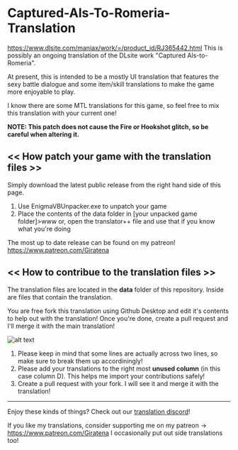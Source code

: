 # Captured-Als-To-Romeria-Translation
https://www.dlsite.com/maniax/work/=/product_id/RJ365442.html 
This is possibly an ongoing translation of the DLsite work "Captured Als-to-Romeria".

At present, this is intended to be a mostly UI translation that features the sexy battle dialogue
and some item/skill translations to make the game more enjoyable to play.

I know there are some MTL translations for this game, so feel free to mix this translation with
your current one!

**NOTE: This patch does not cause the Fire or Hookshot glitch, so be careful when altering it.**

<< How patch your game with the translation files >>
-------------------------------------------
Simply download the latest public release from the right hand side of this page.
1. Use EnigmaVBUnpacker.exe to unpatch your game
2. Place the contents of the data folder in [your unpacked game folder]>www 
or, open the translator++ file and use that if you know what you're doing

The most up to date release can be found on my patreon!
https://www.patreon.com/Giratena

<< How to contribue to the translation files >>
-------------------------------------------
The translation files are located in the **data** folder of this repository. Inside are files that contain the translation.

You are free fork this translation using Github Desktop and edit it's contents to help out with the translation! Once you're done, create a pull request and I'll merge it with the main translation!

![alt text](https://media.discordapp.net/attachments/665763618326839326/963235261813231656/unknown.png)

1. Please keep in mind that some lines are actually across two lines, so make sure to
break them up accordiningly!
2. Please add your translations to the right most **unused column** (in this case column D). This helps me import your contributions safely!
3. Create a pull request with your fork. I will see it and merge it with the translation!


-------------------------------------------
Enjoy these kinds of things? Check out our [translation discord](https://discord.gg/QJppHcu)! 

If you like my translations, consider supporting me on my patreon -> https://www.patreon.com/Giratena
I occasionally put out side translations too!

